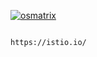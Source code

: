 


[![osmatrix](https://github.com/githubfoam/minikube-istio-travisci/workflows/osmatrix/badge.svg)](https://github.com/githubfoam/minikube-istio-travisci/actions?query=workflow%3A%22osmatrix%22+branch%3Adev)


~~~~

https://istio.io/

~~~~
